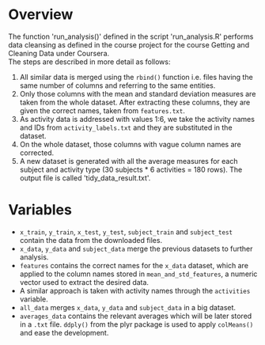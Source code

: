 # Overview

The function 'run_analysis()' defined in the script 'run_analysis.R' performs data cleansing as defined in the course project for the course Getting and Cleaning Data under Coursera.  
The steps are described in more detail as follows:

1. All similar data is merged using the `rbind()` function i.e. files having the same number of columns and referring to the same entities.
2. Only those columns with the mean and standard deviation measures are taken from the whole dataset. After extracting these columns, they are given the correct names, taken from `features.txt`.
3. As activity data is addressed with values 1:6, we take the activity names and IDs from `activity_labels.txt` and they are substituted in the dataset.
4. On the whole dataset, those columns with vague column names are corrected.
5. A new dataset is generated with all the average measures for each subject and activity type (30 subjects * 6 activities = 180 rows). The output file is called 'tidy_data_result.txt'.

# Variables

* `x_train`, `y_train`, `x_test`, `y_test`, `subject_train` and `subject_test` contain the data from the downloaded files.
* `x_data`, `y_data` and `subject_data` merge the previous datasets to further analysis.
* `features` contains the correct names for the `x_data` dataset, which are applied to the column names stored in `mean_and_std_features`, a numeric vector used to extract the desired data.
* A similar approach is taken with activity names through the `activities` variable.
* `all_data` merges `x_data`, `y_data` and `subject_data` in a big dataset.
* `averages_data` contains the relevant averages which will be later stored in a `.txt` file. `ddply()` from the plyr package is used to apply `colMeans()` and ease the development.